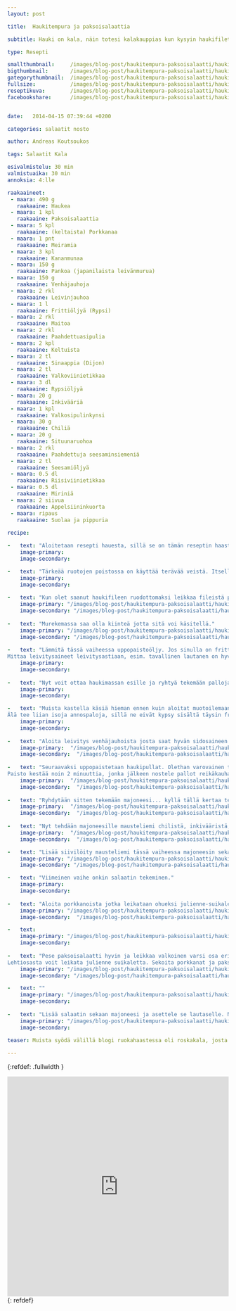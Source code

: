 ```yaml
---
layout: post

title:	Haukitempura ja paksoisalaattia

subtitle: Hauki on kala, näin totesi kalakauppias kun kysyin haukifilettä.

type: Resepti

smallthumbnail: 	/images/blog-post/haukitempura-paksoisalaatti/haukitempura-paksoisalaatti-150.jpg
bigthumbnail:		/images/blog-post/haukitempura-paksoisalaatti/haukitempura-paksoisalaatti-700.jpg
gategorythumbnail: 	/images/blog-post/haukitempura-paksoisalaatti/haukitempura-paksoisalaatti-450.jpg
fullsize: 			/images/blog-post/haukitempura-paksoisalaatti/haukitempura-paksoisalaatti-fullsize.jpg
reseptikuva:		/images/blog-post/haukitempura-paksoisalaatti/haukitempura-paksoisalaatti-blogpost-2.jpg
facebookshare:		/images/blog-post/haukitempura-paksoisalaatti/haukitempura-paksoisalaatti-fullsize.jpg


date:	2014-04-15 07:39:44 +0200

categories: salaatit nosto

author: Andreas Koutsoukos

tags: Salaatit Kala

esivalmistelu: 30 min
valmistuaika: 30 min
annoksia: 4:lle

raakaaineet:
 - maara: 490 g	
   raakaaine: Haukea
 - maara: 1 kpl	
   raakaaine: Paksoisalaattia
 - maara: 5 kpl	
   raakaaine: (keltaista) Porkkanaa
 - maara: 1 pnt	
   raakaaine: Meiramia
 - maara: 3 kpl	
   raakaaine: Kananmunaa
 - maara: 150 g	
   raakaaine: Pankoa (japanilaista leivänmurua)
 - maara: 150 g	
   raakaaine: Venhäjauhoja
 - maara: 2 rkl	
   raakaaine: Leivinjauhoa
 - maara: 1 l	
   raakaaine: Frittiöljyä (Rypsi)
 - maara: 2 rkl	
   raakaaine: Maitoa
 - maara: 2 rkl	
   raakaaine: Paahdettuasipulia
 - maara: 2 kpl	
   raakaaine: Keltuista
 - maara: 2 tl	
   raakaaine: Sinaappia (Dijon)
 - maara: 2 tl	
   raakaaine: Valkoviinietikkaa
 - maara: 3 dl	
   raakaaine: Rypsiöljyä
 - maara: 20 g	
   raakaaine: Inkivääriä
 - maara: 1 kpl	
   raakaaine: Valkosipulinkynsi
 - maara: 30 g	
   raakaaine: Chiliä
 - maara: 20 g	
   raakaaine: Situunaruohoa
 - maara: 2 rkl	
   raakaaine: Paahdettuja seesaminsiemeniä
 - maara: 2 tl	
   raakaaine: Seesamiöljyä
 - maara: 0.5 dl	
   raakaaine: Riisiviinietikkaa
 - maara: 0.5 dl	
   raakaaine: Miriniä
 - maara: 2 siivua	
   raakaaine: Appelsiininkuorta
 - maara: ripaus	
   raakaaine: Suolaa ja pippuria  
   
recipe:

-   text: "Aloitetaan resepti hauesta, sillä se on tämän reseptin haasteellisin osuus. Jos et ole aikaisemmin käsitellyt haukea, tein tälläisen video mistä näkee hieman filerointitekniikkaa. Huomaa, että minulla oli iso file. Pienemmällä fileellä tekniikka on hieman erillainen, hyviä opas videoita löytyy YouTubesta."
    image-primary: 
    image-secondary: 

-   text: "Tärkeää ruotojen poistossa on käyttää terävää veistä. Itselläni oli käytössä japanilainen sashimiveitsi, joka vaatii hieman kokenempaa kokkia veitsen taakse."
    image-primary:  
    image-secondary: 
    
-   text: "Kun olet saanut haukifileen ruodottomaksi leikkaa fileistä peukalonpään kokoisia kuutioita. Tarvitset yleiskoneen seuraavaan vaiheeseen, jonka avulla tehdään hauesta 'färssi' eli murekemassa. Nosta haukikuutiot yleiskoneeseen ja pyöritä pulssitoiminolla muutaman kerran. Lisää haukimassaan suola & pippuri, maito ja kananmuna. Paina pulssitoimintonappulaa ja anna pyöriä muutaman sekunnin. Lisää tämän jälkeen massaan meiramia ja paahdettusipuliruohetta. Anna yleiskoneen pyöriä muutaman kerran ja kaavi massa pois lautaselle."
    image-primary: "/images/blog-post/haukitempura-paksoisalaatti/haukitempura-paksoisalaatti-blogpost-19.jpg"
    image-secondary: "/images/blog-post/haukitempura-paksoisalaatti/haukitempura-paksoisalaatti-blogpost-20.jpg"
       
-   text: "Murekemassa saa olla kiinteä jotta sitä voi käsitellä."
    image-primary: "/images/blog-post/haukitempura-paksoisalaatti/haukitempura-paksoisalaatti-blogpost-21.jpg"
    image-secondary: "/images/blog-post/haukitempura-paksoisalaatti/haukitempura-paksoisalaatti-blogpost-22.jpg"
    
-   text: "Lämmitä tässä vaiheessa uppopaistoöljy. Jos sinulla on frittikeitin, niin hyvä. Meillä ei ole, joten käytän korkeaa ja kapeaa kattilaa. Ole tarkkana kun teet kattilassa frittaamista, Maukasta ei vastaa tulipalosta :)
Mittaa leivitysaineet leivitysastiaan, esim. tavallinen lautanen on hyvä leivitysastia. Lautasille tulee erikseen rikotut kanamunat ( 2kpl ), venhäjauhoja, jossa on leivinjauhe mukana ja pankokorput."
    image-primary:
    image-secondary:   
    
-   text: "Nyt voit ottaa haukimassan esille ja ryhtyä tekemään palloja."
    image-primary:
    image-secondary:    

-   text: "Muista kastella käsiä hieman ennen kuin aloitat muotoilemaan murekemassasta palloja.
Älä tee liian isoja annospaloja, sillä ne eivät kypsy sisältä täysin friteerauksessa. Noin kahdensormen levyinen pallo on hyvä. Koita pitää pallot saman kokoisina, jotta ne paistuvat samassa ajassa kypsiksi."
    image-primary: 
    image-secondary:
    
-   text: "Aloita leivitys venhäjauhoista josta saat hyvän sidosaineen pallojen pyörittämiseen. Kun massasta on muodostunnut pallo, pyöritä se kanamunamassassa ja viimeistele pankokorpuissa."
    image-primary:  "/images/blog-post/haukitempura-paksoisalaatti/haukitempura-paksoisalaatti-blogpost-23.jpg"
    image-secondary:  "/images/blog-post/haukitempura-paksoisalaatti/haukitempura-paksoisalaatti-blogpost-24.jpg"
    
-   text: "Seuraavaksi uppopaistetaan haukipullat. Olethan varovainen tässä vaiheessa.
Paisto kestää noin 2 minuuttia, jonka jälkeen nostele pallot reikäkauhalla talouspaperin päälle, jotta ylimääräinen öljy imeytyy pois."
    image-primary:  "/images/blog-post/haukitempura-paksoisalaatti/haukitempura-paksoisalaatti-blogpost.jpg"
    image-secondary:  "/images/blog-post/haukitempura-paksoisalaatti/haukitempura-paksoisalaatti-blogpost-2.jpg"
    
-   text: "Ryhdytään sitten tekemään majoneesi... kyllä tällä kertaa tehdää se itse. Itse käytän hyvin useasti, ellen aina, sauvasekoitinta majoneesin tekemiseen. Sillä se tulee yllättävän nopesti. Tärkeää on, että sekoitus astia on riittävän kapea, jotta näin pieni määrä riittää sauvasekoittimella sekoittamiseen."
    image-primary:  "/images/blog-post/haukitempura-paksoisalaatti/haukitempura-paksoisalaatti-blogpost-3.jpg"
    image-secondary:  "/images/blog-post/haukitempura-paksoisalaatti/haukitempura-paksoisalaatti-blogpost-4.jpg"   
    
-   text: "Nyt tehdään majoneesille mausteliemi chilistä, inkivääristä, sitruunaruohosta ja valkosipulista sekä seesaminsiemenistä. Aloita pilkkomalla raaka-aineet pieneksi ja lisää ne mortteliin. Hakkaa raaka-aineet pieneksi ja lisää seesaminsiemenet joukoon. Murskaa apinanraivolla aineet morttelissa, lisää seesamiöljy sekä riisiviinietiikka ja mirini joukkoon. Mössö näyttää tässä vaiheessa epämääräiseltä. Tämä kuuluu asiaan ja tarkoitus on siivilöitä vain neste talteen. Ota kulho sekä siivilä, ja siivilöi neste."
    image-primary:  "/images/blog-post/haukitempura-paksoisalaatti/haukitempura-paksoisalaatti-blogpost-8.jpg"
    image-secondary:  "/images/blog-post/haukitempura-paksoisalaatti/haukitempura-paksoisalaatti-blogpost-9.jpg" 

-   text: "Lisää siivilöity mausteliemi tässä vaiheessa majoneesin sekaan. Lisää joukkoon myös kourallinen paahdettuja seesaminsiemeniä."
    image-primary: "/images/blog-post/haukitempura-paksoisalaatti/haukitempura-paksoisalaatti-blogpost-10.jpg"
    image-secondary: "/images/blog-post/haukitempura-paksoisalaatti/haukitempura-paksoisalaatti-blogpost-11.jpg"

-   text: "Viimeinen vaihe onkin salaatin tekeminen."
    image-primary: 
    image-secondary:  
    
-   text: "Aloita porkkanoista jotka leikataan ohueksi julienne-suikaleiksi. Käytin tähän kuorimisveitseä jolla saa sopivaa siivua. Kun ole siivuttanut porkkanat kokoa ne kasaksi ja suikaloi ne veitsellä."
    image-primary: "/images/blog-post/haukitempura-paksoisalaatti/haukitempura-paksoisalaatti-blogpost-5.jpg"
    image-secondary:  "/images/blog-post/haukitempura-paksoisalaatti/haukitempura-paksoisalaatti-blogpost-6.jpg"

-   text: 
    image-primary: "/images/blog-post/haukitempura-paksoisalaatti/haukitempura-paksoisalaatti-blogpost-7.jpg"
    image-secondary:  
    
-   text: "Pese paksoisalaatti hyvin ja leikkaa valkoinen varsi osa erikseen ohueksi suikaleeksi.
Lehtiosasta voit leikata julienne suikaletta. Sekoita porkkanat ja paksoi keskenään yhteen ja mausta suolalla."
    image-primary: "/images/blog-post/haukitempura-paksoisalaatti/haukitempura-paksoisalaatti-blogpost-14.jpg"
    image-secondary: "/images/blog-post/haukitempura-paksoisalaatti/haukitempura-paksoisalaatti-blogpost-15.jpg" 

-   text: ""
    image-primary: "/images/blog-post/haukitempura-paksoisalaatti/haukitempura-paksoisalaatti-blogpost-16.jpg"
    image-secondary: 
  
-   text: "Lisää salaatin sekaan majoneesi ja asettele se lautaselle. Nosta salaatin päälle haukitempurat. Koristele chiliviipaleilla sekä appelsiini kuorella. Hyvää ruokahalua."
    image-primary: "/images/blog-post/haukitempura-paksoisalaatti/haukitempura-paksoisalaatti-blogpost-18.jpg"
    image-secondary:   
    
teaser: Muista syödä välillä blogi ruokahaastessa oli roskakala, josta tämä resepti sai alkunsa. Päätin valita kalaksi haukea, sillä se taitaa olla pelottava ei pelkästään ulkonäkönsä takia vaan myös ruotojen. No, tämä resepti karkoittaa pelon.

---
```


<section>
<p>

</p>
</section>

{:refdef: .fullwidth }
<iframe width="100%" height="500" src="https://www.youtube.com/embed/nafVjmcJE4c" frameborder="0" allowfullscreen></iframe>
{: refdef}
